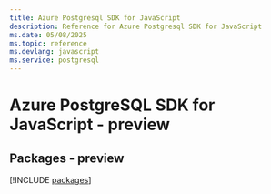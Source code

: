 ```yaml
---
title: Azure Postgresql SDK for JavaScript
description: Reference for Azure Postgresql SDK for JavaScript
ms.date: 05/08/2025
ms.topic: reference
ms.devlang: javascript
ms.service: postgresql
---
```

# Azure PostgreSQL SDK for JavaScript - preview
## Packages - preview
[!INCLUDE [packages](postgresql-index.md)]